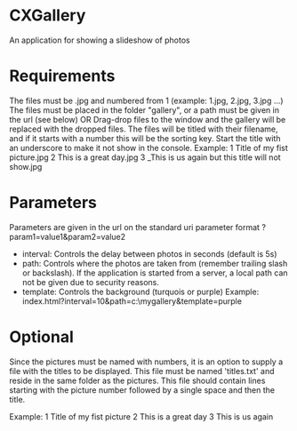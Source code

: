 # CXGallery
An application for showing a slideshow of photos

Requirements
============
The files must be .jpg and numbered from 1 (example: 1.jpg, 2.jpg, 3.jpg ...)
The files must be placed in the folder "gallery", or a path must be given in the url (see below)
OR
Drag-drop files to the window and the gallery will be replaced with the dropped files.
The files will be titled with their filename, and if it starts with a number this will be the sorting key.
Start the title with an underscore to make it not show in the console.
Example:
1 Title of my fist picture.jpg
2 This is a great day.jpg
3 _This is us again but this title will not show.jpg


Parameters
==========
Parameters are given in the url on the standard uri parameter format ?param1=value1&param2=value2

- interval: Controls the delay between photos in seconds (default is 5s)
- path: Controls where the photos are taken from (remember trailing slash or backslash). If the application is started from a server, a local path can not be given due to security reasons.
- template: Controls the background (turquois or purple)
Example:
index.html?interval=10&path=c:\mygallery\&template=purple

Optional
========
Since the pictures must be named with numbers, it is an option to supply a file with the titles to be displayed.
This file must be named 'titles.txt' and reside in the same folder as the pictures.
This file should contain lines starting with the picture number followed by a single space and then the title.

Example:
1 Title of my fist picture
2 This is a great day
3 This is us again